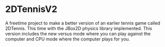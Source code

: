 # 2DTennisV2

A freetime project to make a better version of an earlier tennis game called 2DTennis. This time with the JBox2D physics library implemented. This version includes the new versus mode where you can play against the computer and CPU mode where the computer plays for you.
